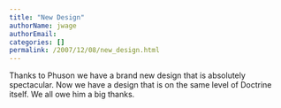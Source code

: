 ```yaml
---
title: "New Design"
authorName: jwage
authorEmail:
categories: []
permalink: /2007/12/08/new_design.html
---
```

Thanks to Phuson we have a brand new design that is absolutely
spectacular. Now we have a design that is on the same level of Doctrine
itself. We all owe him a big thanks.
